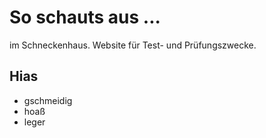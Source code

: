 # So schauts aus ...
im Schneckenhaus. Website für Test- und Prüfungszwecke.
## Hias
* gschmeidig
* hoaß
* leger
